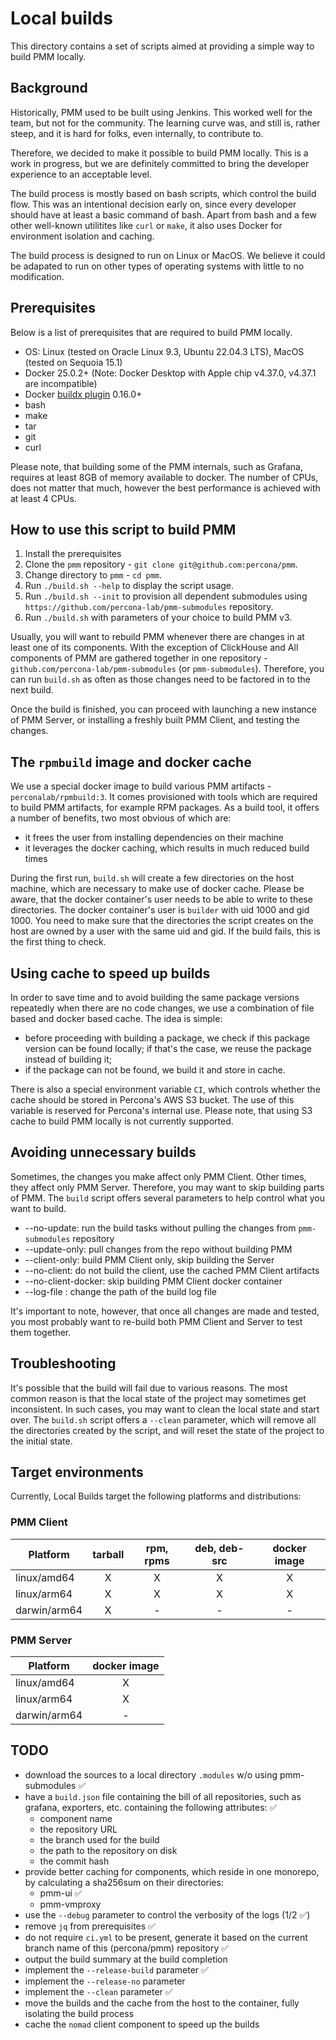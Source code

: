 # Local builds

This directory contains a set of scripts aimed at providing a simple way to build PMM locally.

## Background

Historically, PMM used to be built using Jenkins. This worked well for the team, but not for the community. The learning curve was, and still is, rather steep, and it is hard for folks, even internally, to contribute to.

Therefore, we decided to make it possible to build PMM locally. This is a work in progress, but we are definitely committed to bring the developer experience to an acceptable level.

The build process is mostly based on bash scripts, which control the build flow. This was an intentional decision early on, since every developer should have at least a basic command of bash. Apart from bash and a few other well-known utilitites like `curl` or `make`, it also uses Docker for environment isolation and caching.

The build process is designed to run on Linux or MacOS. We believe it could be adapated to run on other types of operating systems with little to no modification.


## Prerequisites

Below is a list of prerequisites that are required to build PMM locally.

- OS: Linux (tested on Oracle Linux 9.3, Ubuntu 22.04.3 LTS), MacOS (tested on Sequoia 15.1)
- Docker 25.0.2+ (Note: Docker Desktop with Apple chip v4.37.0, v4.37.1 are incompatible)
- Docker [buildx plugin](https://github.com/docker/buildx) 0.16.0+
- bash
- make
- tar
- git
- curl

Please note, that building some of the PMM internals, such as Grafana, requires at least 8GB of memory available to docker. The number of CPUs, does not matter that much, however the best performance is achieved with at least 4 CPUs.

## How to use this script to build PMM

1. Install the prerequisites
2. Clone the `pmm` repository - `git clone git@github.com:percona/pmm`.
3. Change directory to `pmm` - `cd pmm`.
4. Run `./build.sh --help` to display the script usage.
5. Run `./build.sh --init` to provision all dependent submodules using `https://github.com/percona-lab/pmm-submodules` repository.
6. Run `./build.sh` with parameters of your choice to build PMM v3.

Usually, you will want to rebuild PMM whenever there are changes in at least one of its components. With the exception of ClickHouse and All components of PMM are gathered together in one repository - `github.com/percona-lab/pmm-submodules` (or `pmm-submodules`). Therefore, you can run `build.sh` as often as those changes need to be factored in to the next build.

Once the build is finished, you can proceed with launching a new instance of PMM Server, or installing a freshly built PMM Client, and testing the changes.


## The `rpmbuild` image and docker cache

We use a special docker image to build various PMM artifacts - `perconalab/rpmbuild:3`. It comes provisioned with tools which are required to build PMM artifacts, for example RPM packages. As a build tool, it offers a number of benefits, two most obvious of which are:

- it frees the user from installing dependencies on their machine
- it leverages the docker caching, which results in much reduced build times

During the first run, `build.sh` will create a few directories on the host machine, which are necessary to make use of docker cache. Please be aware, that the docker container's user needs to be able to write to these directories. The docker container's user is `builder` with uid 1000 and gid 1000. You need to make sure that the directories the script creates on the host are owned by a user with the same uid and gid. If the build fails, this is the first thing to check.

## Using cache to speed up builds

In order to save time and to avoid building the same package versions repeatedly when there are no code changes, we use a combination of file based and docker based cache. The idea is simple:

- before proceeding with building a package, we check if this package version can be found locally; if that's the case, we reuse the package instead of building it;
- if the package can not be found, we build it and store in cache.

There is also a special environment variable `CI`, which controls whether the cache should be stored in Percona's AWS S3 bucket. The use of this variable is reserved for Percona's internal use. Please note, that using S3 cache to build PMM locally is not currently supported.

## Avoiding unnecessary builds

Sometimes, the changes you make affect only PMM Client. Other times, they affect only PMM Server. Therefore, you may want to skip building parts of PMM. The `build` script offers several parameters to help control what you want to build.

* --no-update: run the build tasks without pulling the changes from `pmm-submodules` repository
* --update-only: pull changes from the repo without building PMM
* --client-only: build PMM Client only, skip building the Server
* --no-client: do not build the client, use the cached PMM Client artifacts
* --no-client-docker: skip building PMM Client docker container
* --log-file <path>: change the path of the build log file

It's important to note, however, that once all changes are made and tested, you most probably want to re-build both PMM Client and Server to test them together.

## Troubleshooting

It's possible that the build will fail due to various reasons. The most common reason is that the local state of the project may sometimes get inconsistent. In such cases, you may want to clean the local state and start over. The `build.sh` script offers a `--clean` parameter, which will remove all the directories created by the script, and will reset the state of the project to the initial state.

## Target environments

Currently, Local Builds target the following platforms and distributions:

### PMM Client

| Platform     | tarball | rpm, rpms | deb, deb-src | docker image |
|--------------|:-------:|:---------:|:------------:|:------------:|
| linux/amd64  |    X    |     X     |      X       |      X       |
| linux/arm64  |    X    |     X     |      X       |      X       |
| darwin/arm64 |    X    |     -     |      -       |      -       |

### PMM Server

| Platform         | docker image |
|------------------|:------------:|
| linux/amd64      |      X       |
| linux/arm64      |      X       |
| darwin/arm64     |      -       |


## TODO

* download the sources to a local directory `.modules` w/o using pmm-submodules ✅
* have a `build.json` file containing the bill of all repositories, such as grafana, exporters, etc. containing the following attributes: ✅
  * component name
  * the repository URL
  * the branch used for the build
  * the path to the repository on disk
  * the commit hash
* provide better caching for components, which reside in one monorepo, by calculating a sha256sum on their directories:
  - pmm-ui ✅
  - pmm-vmproxy
* use the `--debug` parameter to control the verbosity of the logs (1/2 ✅)
* remove `jq` from prerequisites ✅
* do not require `ci.yml` to be present, generate it based on the current branch name of this (percona/pmm) repository ✅
* output the build summary at the build completion
* implement the `--release-build` parameter ✅
* implement the `--release-no` parameter
* implement the `--clean` parameter ✅
* move the builds and the cache from the host to the container, fully isolating the build process
* cache the `nomad` client component to speed up the builds
